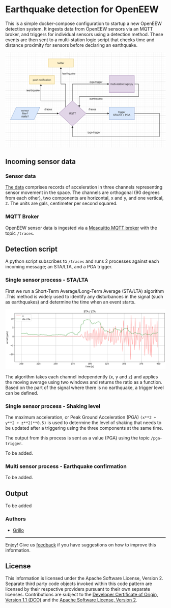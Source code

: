 # Earthquake detection for OpenEEW 
This is a simple docker-compose configuration to startup a new OpenEEW detection system. It ingests data from OpenEEW sensors via an MQTT broker, and triggers for individual sensors using a detection method. These events are then sent to a multi-station logic script that checks time and distance proximity for sensors before declaring an earthquake.

![MQTT](images/mqtt_workflow.png?raw=true "Diagram")
<p align="center"> 

## Incoming sensor data
### Sensor data
[The data](https://openeew.com/docs/historic-data#how-are-records-generated) comprises records of acceleration in three channels representing sensor movement in the space. The channels are orthogonal (90 degrees from each other), two components are horizontal, x and y, and one vertical, z. The units are gals, centimeter per second squared.

### MQTT Broker
OpenEEW sensor data is ingested via a [Mosquitto MQTT broker](https://mosquitto.org/) with the topic `/traces`.

## Detection script
A python script subscribes to `/traces` and runs 2 processes against each incoming message; an STA/LTA, and a PGA trigger.

### Single sensor process - STA/LTA
First we run a Short-Term Average/Long-Term Average (STA/LTA) algorithm .This method is widely used to identify any disturbances in the signal (such as earthquakes) and determine the time when an event starts.

![STA/LTA x component](images/sta_lta_x.png?raw=true "Record M7.2 Pinotepa Nacional, Oaxaca, Mexico (16-02-2018)")
<p align="center">
  
The algorithm takes each channel independently (x, y and z) and applies the moving average using two windows and returns the ratio as a function. Based on the part of the signal where there is no earthquake, a trigger level can be defined.

### Single sensor process - Shaking level
The maximum acceleration, or Peak Ground Acceleration (PGA) `(x**2 + y**2 + z**2)**0.5)` is used to determine the level of shaking that needs to be updated after a triggering using the three components at the same time. 

The output from this process is sent as a  value (PGA) using the topic `/pga-trigger`.

To be added.

### Multi sensor process - Earthquake confirmation
To be added.

## Output
To be added

### Authors
- [Grillo](https://grillo.io)
___

Enjoy!  Give us [feedback](https://github.com/openeew/openeew-detection/issues) if you have suggestions on how to improve this information.

## License

This information is licensed under the Apache Software License, Version 2.  Separate third party code objects invoked within this code pattern are licensed by their respective providers pursuant to their own separate licenses. Contributions are subject to the [Developer Certificate of Origin, Version 1.1 (DCO)](https://developercertificate.org/) and the [Apache Software License, Version 2](http://www.apache.org/licenses/LICENSE-2.0.txt).
